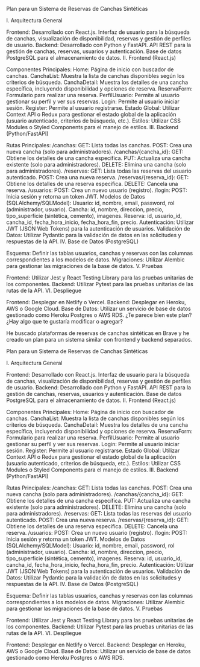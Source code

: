 

Plan para un Sistema de Reservas de Canchas Sintéticas

I. Arquitectura General

Frontend:
Desarrollado con React.js.
Interfaz de usuario para la búsqueda de canchas, visualización de disponibilidad, reservas y gestión de perfiles de usuario.
Backend:
Desarrollado con Python y FastAPI.
API REST para la gestión de canchas, reservas, usuarios y autenticación.
Base de datos PostgreSQL para el almacenamiento de datos.
II. Frontend (React.js)

Componentes Principales:
Home: Página de inicio con buscador de canchas.
CanchaList: Muestra la lista de canchas disponibles según los criterios de búsqueda.
CanchaDetail: Muestra los detalles de una cancha específica, incluyendo disponibilidad y opciones de reserva.
ReservaForm: Formulario para realizar una reserva.
PerfilUsuario: Permite al usuario gestionar su perfil y ver sus reservas.
Login: Permite al usuario iniciar sesión.
Register: Permite al usuario registrarse.
Estado Global:
Utilizar Context API o Redux para gestionar el estado global de la aplicación (usuario autenticado, criterios de búsqueda, etc.).
Estilos:
Utilizar CSS Modules o Styled Components para el manejo de estilos.
III. Backend (Python/FastAPI)

Rutas Principales:
/canchas:
GET: Lista todas las canchas.
POST: Crea una nueva cancha (solo para administradores).
/canchas/{cancha_id}:
GET: Obtiene los detalles de una cancha específica.
PUT: Actualiza una cancha existente (solo para administradores).
DELETE: Elimina una cancha (solo para administradores).
/reservas:
GET: Lista todas las reservas del usuario autenticado.
POST: Crea una nueva reserva.
/reservas/{reserva_id}:
GET: Obtiene los detalles de una reserva específica.
DELETE: Cancela una reserva.
/usuarios:
POST: Crea un nuevo usuario (registro).
/login:
POST: Inicia sesión y retorna un token JWT.
Modelos de Datos (SQLAlchemy/SQLModel):
Usuario: id, nombre, email, password, rol (administrador, usuario).
Cancha: id, nombre, direccion, precio, tipo_superficie (sintética, cemento), imagenes.
Reserva: id, usuario_id, cancha_id, fecha_hora_inicio, fecha_hora_fin, precio.
Autenticación:
Utilizar JWT (JSON Web Tokens) para la autenticación de usuarios.
Validación de Datos:
Utilizar Pydantic para la validación de datos en las solicitudes y respuestas de la API.
IV. Base de Datos (PostgreSQL)

Esquema:
Definir las tablas usuarios, canchas y reservas con las columnas correspondientes a los modelos de datos.
Migraciones:
Utilizar Alembic para gestionar las migraciones de la base de datos.
V. Pruebas

Frontend:
Utilizar Jest y React Testing Library para las pruebas unitarias de los componentes.
Backend:
Utilizar Pytest para las pruebas unitarias de las rutas de la API.
VI. Despliegue

Frontend:
Desplegar en Netlify o Vercel.
Backend:
Desplegar en Heroku, AWS o Google Cloud.
Base de Datos:
Utilizar un servicio de base de datos gestionado como Heroku Postgres o AWS RDS.
¿Te parece bien este plan? ¿Hay algo que te gustaría modificar o agregar?


He buscado plataformas de reservas de canchas sintéticas en Brave y he creado un plan para un sistema similar con frontend y backend separados.

Plan para un Sistema de Reservas de Canchas Sintéticas

I. Arquitectura General

Frontend:
Desarrollado con React.js.
Interfaz de usuario para la búsqueda de canchas, visualización de disponibilidad, reservas y gestión de perfiles de usuario.
Backend:
Desarrollado con Python y FastAPI.
API REST para la gestión de canchas, reservas, usuarios y autenticación.
Base de datos PostgreSQL para el almacenamiento de datos.
II. Frontend (React.js)

Componentes Principales:
Home: Página de inicio con buscador de canchas.
CanchaList: Muestra la lista de canchas disponibles según los criterios de búsqueda.
CanchaDetail: Muestra los detalles de una cancha específica, incluyendo disponibilidad y opciones de reserva.
ReservaForm: Formulario para realizar una reserva.
PerfilUsuario: Permite al usuario gestionar su perfil y ver sus reservas.
Login: Permite al usuario iniciar sesión.
Register: Permite al usuario registrarse.
Estado Global:
Utilizar Context API o Redux para gestionar el estado global de la aplicación (usuario autenticado, criterios de búsqueda, etc.).
Estilos:
Utilizar CSS Modules o Styled Components para el manejo de estilos.
III. Backend (Python/FastAPI)

Rutas Principales:
/canchas:
GET: Lista todas las canchas.
POST: Crea una nueva cancha (solo para administradores).
/canchas/{cancha_id}:
GET: Obtiene los detalles de una cancha específica.
PUT: Actualiza una cancha existente (solo para administradores).
DELETE: Elimina una cancha (solo para administradores).
/reservas:
GET: Lista todas las reservas del usuario autenticado.
POST: Crea una nueva reserva.
/reservas/{reserva_id}:
GET: Obtiene los detalles de una reserva específica.
DELETE: Cancela una reserva.
/usuarios:
POST: Crea un nuevo usuario (registro).
/login:
POST: Inicia sesión y retorna un token JWT.
Modelos de Datos (SQLAlchemy/SQLModel):
Usuario: id, nombre, email, password, rol (administrador, usuario).
Cancha: id, nombre, direccion, precio, tipo_superficie (sintética, cemento), imagenes.
Reserva: id, usuario_id, cancha_id, fecha_hora_inicio, fecha_hora_fin, precio.
Autenticación:
Utilizar JWT (JSON Web Tokens) para la autenticación de usuarios.
Validación de Datos:
Utilizar Pydantic para la validación de datos en las solicitudes y respuestas de la API.
IV. Base de Datos (PostgreSQL)

Esquema:
Definir las tablas usuarios, canchas y reservas con las columnas correspondientes a los modelos de datos.
Migraciones:
Utilizar Alembic para gestionar las migraciones de la base de datos.
V. Pruebas

Frontend:
Utilizar Jest y React Testing Library para las pruebas unitarias de los componentes.
Backend:
Utilizar Pytest para las pruebas unitarias de las rutas de la API.
VI. Despliegue

Frontend:
Desplegar en Netlify o Vercel.
Backend:
Desplegar en Heroku, AWS o Google Cloud.
Base de Datos:
Utilizar un servicio de base de datos gestionado como Heroku Postgres o AWS RDS.